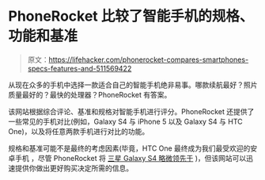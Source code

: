 # PhoneRocket 比较了智能手机的规格、功能和基准

> 原文：<https://lifehacker.com/phonerocket-compares-smartphones-specs-features-and-511569422>

从现在众多的手机中选择一款适合自己的智能手机绝非易事。哪款续航最好？照片质量最好的？最快的处理器？PhoneRocket 有答案。



该网站根据综合评论、基准和规格对智能手机进行评分。PhoneRocket 还提供了一些常见的手机对比(例如，Galaxy S4 与 iPhone 5 以及 Galaxy S4 与 HTC One)，以及将任意两款手机进行对比的功能。

规格和基准可能不是最终的考虑因素(毕竟，HTC One 最终成为我们最受欢迎的安卓手机 ，尽管 PhoneRocket 将 [三星 Galaxy S4 略微领先于](http://phonerocket.com/smartphones/Samsung-Galaxy-S4-vs-HTC-One) )，但该网站可以迅速提供你做出更好购买决定所需的信息。